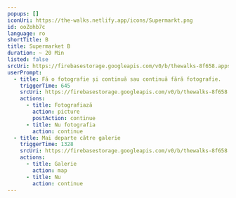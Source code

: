 ```yaml
---
popups: []
iconUri: https://the-walks.netlify.app/icons/Supermarkt.png
id: ooZohb7c
language: ro
shortTitle: B
title: Supermarket B
duration: ~ 20 Min
listed: false
srcUri: https://firebasestorage.googleapis.com/v0/b/thewalks-8f658.appspot.com/o/mp3%2Fapi-v1%2Fro_ooZohb7c%2Fwalk_9_Supermarkt_RO_B_.mp3?alt=media&token=8fa7d26e-20fe-4b0f-a151-721337531d83
userPrompt:
  - title: Fă o fotografie și continuă sau continuă fără fotografie.
    triggerTime: 645
    srcUri: https://firebasestorage.googleapis.com/v0/b/thewalks-8f658.appspot.com/o/mp3%2Fapi-v1%2Fro_ooZohb7c%2Fwalk_9_Supermarkt_RO__LOOP_%2010_45min.mp3?alt=media&token=d5211990-ecda-4761-87ff-de55a1982172
    actions:
      - title: Fotografiază
        action: picture
        postAction: continue
      - title: Nu fotografia
        action: continue
  - title: Mai departe către galerie
    triggerTime: 1328
    srcUri: https://firebasestorage.googleapis.com/v0/b/thewalks-8f658.appspot.com/o/static%2Fmedias%2Fmulti_Zeubeel8_loop.mp3?alt=media&token=88349085-3303-48b9-bdc6-fd7b09519a26
    actions:
      - title: Galerie
        action: map
      - title: Nu
        action: continue
---
```

